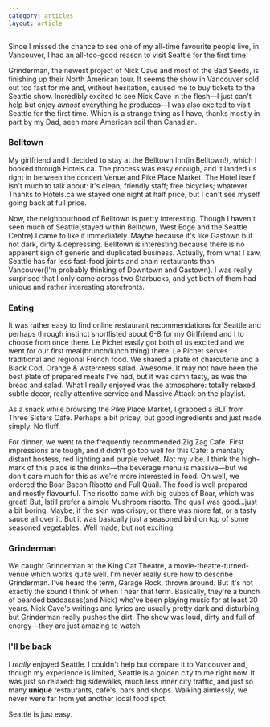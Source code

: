 ```yaml
---
category: articles
layout: article
---
```


<p class="big">Since I missed the chance to see one of my all-time favourite
people live, in Vancouver, I had an all-too-good reason to visit Seattle for
the first time.</p>

Grinderman, the newest project of Nick Cave and most of the Bad Seeds, is
finishing up their North American tour. It seems the show in Vancouver sold
out too fast for me and, without hesitation, caused me to buy tickets to the
Seattle show. Incredibly excited to see Nick Cave in the flesh—I just
can't help but enjoy *almost* everything he produces—I was also
excited to visit Seattle for the first time. Which is a strange thing as I
have, thanks mostly in part by my Dad, seen more American soil than
Canadian.

### Belltown

My girlfriend and I decided to stay at the Belltown Inn(in Belltown!), which
I booked through Hotels.ca. The process was easy enough, and it landed us
right in between the concert Venue and Pike Place Market. The Hotel itself
isn't much to talk about: it's clean; friendly staff; free bicycles;
whatever. Thanks to Hotels.ca we stayed one night at half price, but I can't
see myself going back at full price.

Now, the neighbourhood of Belltown is pretty interesting. Though I haven't
seen much of Seattle(stayed within Belltown, West Edge and the Seattle
Centre) I came to like it immediately. Maybe because it's like Gastown but
not dark, dirty & depressing. Belltown is interesting because there is
no apparent sign of generic and duplicated business. Actually, from what I
saw, Seattle has far less fast-food joints and chain restaurants than
Vancouver(I'm probably thinking of Downtown and Gastown). I was
really surprised that I only came across two Starbucks, and yet both of them
had unique and rather interesting storefronts.

### Eating

It was rather easy to find online restaurant recommendations for Seattle and
perhaps through instinct shortlisted about 6-8 for my Girlfriend and I to
choose from once there. Le Pichet easily got both of us excited and we went
for our first meal(brunch/lunch thing) there. Le Pichet serves traditional
and regional French food. We shared a plate of charcuterie and a Black Cod,
Orange & watercress salad. Awesome. It may not have been the best plate
of prepared meats I've had, but it was damn tasty, as was the bread and
salad. What I really enjoyed was the atmosphere: totally relaxed, subtle
decor, really attentive service and Massive Attack on the playlist.

As a snack while browsing the Pike Place Market, I grabbed a BLT from Three
Sisters Cafe. Perhaps a bit pricey, but good ingredients and just made
simply. No fluff.

For dinner, we went to the frequently recommended Zig Zag Cafe. First
impressions are tough, and it didn't go too well for this Cafe: a mentally
distant hostess, red lighting and purple velvet. Not my vibe. I think the
high-mark of this place is the drinks—the beverage menu is
massive—but we don't care much for this as we're more interested in
food. Oh well, we ordered the Boar Bacon Risotto and Full Quail. The food is 
well prepared and mostly flavourful. The risotto came with big cubes of Boar, 
which was great! But, Istill prefer a simple Mushroom risotto. The quail was 
good…just a bit boring. Maybe, if the skin was crispy, or there was more fat, 
or a tasty sauce all over it. But it was basically just a seasoned bird on top 
of some seasoned vegetables. Well made, but not exciting.

### Grinderman

We caught Grinderman at the King Cat Theatre, a movie-theatre-turned-venue
which works quite well. I'm never really sure how to describe Grinderman.
I've heard the term, Garage Rock, thrown around. But it's not exactly the
sound I think of when I hear that term. Basically, they're a bunch of
bearded baddasses(and Nick) who've been playing music for at least 30 years.
Nick Cave's writings and lyrics are usually pretty dark and disturbing, but
Grinderman really pushes the dirt. The show was loud, dirty and full of
energy—they are just amazing to watch.


### I'll be back

I *really* enjoyed Seattle. I couldn't help but compare it to Vancouver and,
though my experience is limited, Seattle is a golden city to me right now.
It was just so relaxed: big sidewalks, much less inner city traffic, and
just so many **unique** restaurants, cafe's, bars and shops. Walking
aimlessly, we never were far from yet another local food spot.

Seattle is just easy.
